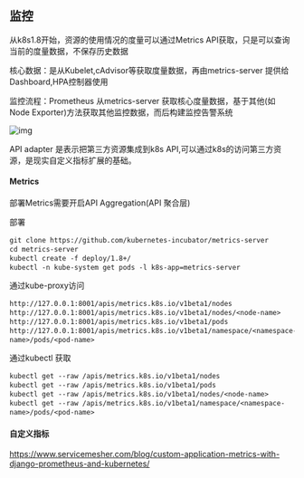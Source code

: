 ## 监控

从k8s1.8开始，资源的使用情况的度量可以通过Metrics API获取，只是可以查询当前的度量数据，不保存历史数据

核心数据：是从Kubelet,cAdvisor等获取度量数据，再由metrics-server 提供给Dashboard,HPA控制器使用

监控流程：Prometheus 从metrics-server 获取核心度量数据，基于其他(如Node Exporter)方法获取其他监控数据，而后构建监控告警系统

![img](..\..\运维\images\monitoring_architecture.png)

API adapter 是表示把第三方资源集成到k8s API,可以通过k8s的访问第三方资源，是现实自定义指标扩展的基础。

#### Metrics

部署Metrics需要开启API Aggregation(API 聚合层)

部署

```shel
git clone https://github.com/kubernetes-incubator/metrics-server
cd metrics-server
kubectl create -f deploy/1.8+/
kubectl -n kube-system get pods -l k8s-app=metrics-server
```

通过kube-proxy访问

```shell
http://127.0.0.1:8001/apis/metrics.k8s.io/v1beta1/nodes
http://127.0.0.1:8001/apis/metrics.k8s.io/v1beta1/nodes/<node-name>
http://127.0.0.1:8001/apis/metrics.k8s.io/v1beta1/pods
http://127.0.0.1:8001/apis/metrics.k8s.io/v1beta1/namespace/<namespace-name>/pods/<pod-name>
```

通过kubectl 获取

```shell
kubectl get --raw /apis/metrics.k8s.io/v1beta1/nodes
kubectl get --raw /apis/metrics.k8s.io/v1beta1/pods
kubectl get --raw /apis/metrics.k8s.io/v1beta1/nodes/<node-name>
kubectl get --raw /apis/metrics.k8s.io/v1beta1/namespace/<namespace-name>/pods/<pod-name>
```

#### 自定义指标

https://www.servicemesher.com/blog/custom-application-metrics-with-django-prometheus-and-kubernetes/